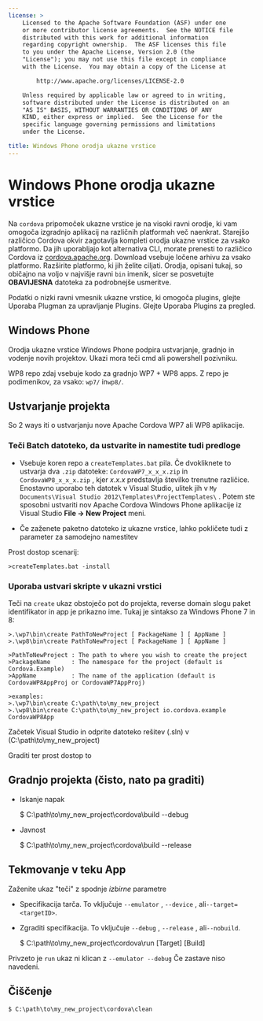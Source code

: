 ```yaml
---
license: >
    Licensed to the Apache Software Foundation (ASF) under one
    or more contributor license agreements.  See the NOTICE file
    distributed with this work for additional information
    regarding copyright ownership.  The ASF licenses this file
    to you under the Apache License, Version 2.0 (the
    "License"); you may not use this file except in compliance
    with the License.  You may obtain a copy of the License at

        http://www.apache.org/licenses/LICENSE-2.0

    Unless required by applicable law or agreed to in writing,
    software distributed under the License is distributed on an
    "AS IS" BASIS, WITHOUT WARRANTIES OR CONDITIONS OF ANY
    KIND, either express or implied.  See the License for the
    specific language governing permissions and limitations
    under the License.

title: Windows Phone orodja ukazne vrstice
---
```


# Windows Phone orodja ukazne vrstice

Na `cordova` pripomoček ukazne vrstice je na visoki ravni orodje, ki vam omogoča izgradnjo aplikacij na različnih platformah več naenkrat. Starejšo različico Cordova okvir zagotavlja kompleti orodja ukazne vrstice za vsako platformo. Da jih uporabljajo kot alternativa CLI, morate prenesti to različico Cordova iz [cordova.apache.org][1]. Download vsebuje ločene arhivu za vsako platformo. Razširite platformo, ki jih želite ciljati. Orodja, opisani tukaj, so običajno na voljo v najvišje ravni `bin` imenik, sicer se posvetujte **OBAVIJESNA** datoteka za podrobnejše usmeritve.

 [1]: http://cordova.apache.org

Podatki o nizki ravni vmesnik ukazne vrstice, ki omogoča plugins, glejte Uporaba Plugman za upravljanje Plugins. Glejte Uporaba Plugins za pregled.

## Windows Phone

Orodja ukazne vrstice Windows Phone podpira ustvarjanje, gradnjo in vodenje novih projektov. Ukazi mora teči cmd ali powershell pozivniku.

WP8 repo zdaj vsebuje kodo za gradnjo WP7 + WP8 apps. Z repo je podimenikov, za vsako: `wp7/` in`wp8/`.

## Ustvarjanje projekta

So 2 ways iti o ustvarjanju nove Apache Cordova WP7 ali WP8 aplikacije.

### Teči Batch datoteko, da ustvarite in namestite tudi predloge

*   Vsebuje koren repo a `createTemplates.bat` pila. Če dvokliknete to ustvarja dva `.zip` datoteke: `CordovaWP7_x_x_x.zip` in `CordovaWP8_x_x_x.zip` , kjer *x.x.x* predstavlja številko trenutne različice. Enostavno uporabo teh datotek v Visual Studio, ulitek jih v `My Documents\Visual Studio
2012\Templates\ProjectTemplates\` . Potem ste sposobni ustvariti nov Apache Cordova Windows Phone aplikacije iz Visual Studio **File → New Project** meni.

*   Če zaženete paketno datoteko iz ukazne vrstice, lahko pokličete tudi z parameter za samodejno namestitev

Prost dostop scenarij:

    >createTemplates.bat -install
    

### Uporaba ustvari skripte v ukazni vrstici

Teči na `create` ukaz obstoječo pot do projekta, reverse domain slogu paket identifikator in app je prikazno ime. Tukaj je sintakso za Windows Phone 7 in 8:

    >.\wp7\bin\create PathToNewProject [ PackageName ] [ AppName ]
    >.\wp8\bin\create PathToNewProject [ PackageName ] [ AppName ]
    
    >PathToNewProject : The path to where you wish to create the project
    >PackageName      : The namespace for the project (default is Cordova.Example)
    >AppName          : The name of the application (default is CordovaWP8AppProj or CordovaWP7AppProj)
    
    >examples:
    >.\wp7\bin\create C:\path\to\my_new_project
    >.\wp8\bin\create C:\path\to\my_new_project io.cordova.example CordovaWP8App
    

Začetek Visual Studio in odprite datoteko rešitev (.sln) v (C:\path\to\my\_new\_project)

Graditi ter prost dostop to

## Gradnjo projekta (čisto, nato pa graditi)

*   Iskanje napak
    
    $ C:\path\to\my\_new\_project\cordova\build --debug

*   Javnost
    
    $ C:\path\to\my\_new\_project\cordova\build --release

## Tekmovanje v teku App

Zaženite ukaz "teči" z spodnje *izbirne* parametre

*   Specifikacija tarča. To vključuje `--emulator` , `--device` , ali`--target=<targetID>`.

*   Zgraditi specifikacija. To vključuje `--debug` , `--release` , ali`--nobuild`.
    
    $ C:\path\to\my\_new\_project\cordova\run \[Target\] \[Build\]

Privzeto je `run` ukaz ni klican z `--emulator --debug` Če zastave niso navedeni.

## Čiščenje

    $ C:\path\to\my_new_project\cordova\clean